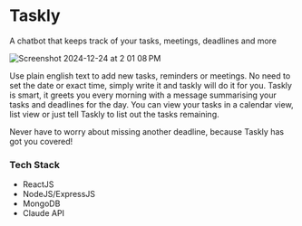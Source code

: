 # Taskly 
A chatbot that keeps track of your tasks, meetings, deadlines and more

![Screenshot 2024-12-24 at 2 01 08 PM](https://github.com/user-attachments/assets/d32f7025-2017-4227-81cd-0d0cec46ae09)

Use plain english text to add new tasks, reminders or meetings. No need to set the date or exact time, simply write it and taskly will do it for you.
Taskly is smart, it greets you every morning with a message summarising your tasks and deadlines for the day. You can view your tasks in a calendar view, list view or just tell Taskly to list out the tasks remaining. 

Never have to worry about missing another deadline, because Taskly has got you covered!

### Tech Stack
- ReactJS
- NodeJS/ExpressJS
- MongoDB
- Claude API

